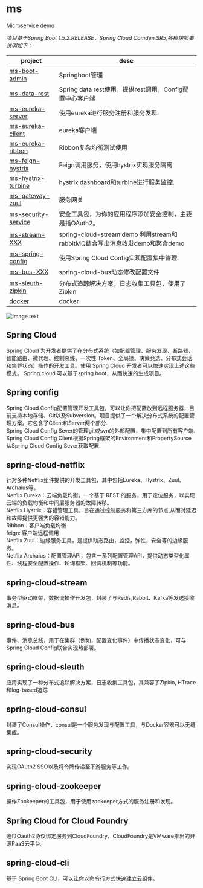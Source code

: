 # ms
Microservice demo

_项目基于Spring Boot 1.5.2.RELEASE，Spring Cloud Camden.SR5,各模块简要说明如下：_  

|project|desc|  
|---|---|  
|[ms-boot-admin](ms-boot-admin)|Springboot管理|  
|[ms-data-rest](ms-data-rest)|Spring data rest使用，提供rest调用，Config配置中心客户端|  
|[ms-eureka-server](ms-eureka-server)|使用eureka进行服务注册和服务发现.| 
|[ms-eureka-client](ms-eureka-client)|eureka客户端|  
|[ms-eureka-ribbon](ms-eureka-ribbon)|Ribbon复杂均衡测试使用|  
|[ms-feign-hystrix](ms-feign-hystrix)|Feign调用服务，使用hystrix实现服务隔离|
|[ms-hystrix-turbine](ms-hystrix-turbine)|hystrix dashboard和turbine进行服务监控.|  
|[ms-gateway-zuul](ms-gateway-zuul)|服务网关|  
|[ms-security-service](ms-security-service)|安全工具包，为你的应用程序添加安全控制，主要是指OAuth2。|  
|[ms-stream-XXX](ms-stream-send)|spring-cloud-stream demo 利用stream和rabbitMQ结合写出消息收发demo和聚合demo|  
|[ms-spring-config](ms-spring-config)|使用Spring Cloud Config实现配置集中管理.|  
|[ms-bus-XXX](ms-bus-server)|spring-cloud-bus动态修改配置文件| 
|[ms-sleuth-zipkin](ms-sleuth-service1)|分布式追踪解决方案，日志收集工具包，使用了Zipkin|  
|[docker](docker)|docker|



     
![Image text](https://github.com/miozeng/ms/blob/master/ms.png)

      


## Spring Cloud 
Spring Cloud 为开发者提供了在分布式系统（如配置管理、服务发现、断路器、智能路由、微代理、控制总线、一次性 Token、全局锁、决策竞选、分布式会话和集群状态）操作的开发工具。使用 Spring Cloud 开发者可以快速实现上述这些模式。
Spring cloud 可以基于spring boot，从而快速的生成项目。

## Spring config
Spring Cloud Config配置管理开发工具包，可以让你把配置放到远程服务器，目前支持本地存储、Git以及Subversion。项目提供了一个解决分布式系统的配置管理方案。它包含了Client和Server两个部分.    
Spring Cloud Config Sever的管理git或svn的外部配置，集中配置到所有客户端.        
Spring Cloud Config Client根据Spring框架的Environment和PropertySource从Spring Cloud Config Sever获取配置.     

## spring-cloud-netflix
针对多种Netflix组件提供的开发工具包，其中包括Eureka、Hystrix、Zuul、Archaius等。  
Netflix Eureka：云端负载均衡，一个基于 REST 的服务，用于定位服务，以实现云端的负载均衡和中间层服务器的故障转移。  
Netflix Hystrix：容错管理工具，旨在通过控制服务和第三方库的节点,从而对延迟和故障提供更强大的容错能力。   
Ribbon：客户端负载均衡  
feign: 客户端远程调用   
Netflix Zuul：边缘服务工具，是提供动态路由，监控，弹性，安全等的边缘服务。  
Netflix Archaius：配置管理API，包含一系列配置管理API，提供动态类型化属性、线程安全配置操作、轮询框架、回调机制等功能。  

## spring-cloud-stream
事务型驱动框架，数据流操作开发包，封装了与Redis,Rabbit、Kafka等发送接收消息。

## spring-cloud-bus
事件、消息总线，用于在集群（例如，配置变化事件）中传播状态变化，可与Spring Cloud Config联合实现热部署。

## spring-cloud-sleuth
应用实现了一种分布式追踪解决方案，日志收集工具包，其兼容了Zipkin, HTrace和log-based追踪

## spring-cloud-consul
封装了Consul操作，consul是一个服务发现与配置工具，与Docker容器可以无缝集成。

## spring-cloud-security
实现OAuth2 SSO以及将令牌传递至下游服务等工作。

## spring-cloud-zookeeper
操作Zookeeper的工具包，用于使用zookeeper方式的服务注册和发现。

## Spring Cloud for Cloud Foundry
通过Oauth2协议绑定服务到CloudFoundry，CloudFoundry是VMware推出的开源PaaS云平台。

## spring-cloud-cli
基于 Spring Boot CLI，可以让你以命令行方式快速建立云组件。
